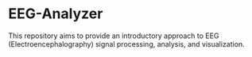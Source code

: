 # EEG-Analyzer
This repository aims to provide an introductory approach to EEG (Electroencephalography) signal processing, analysis, and visualization.
